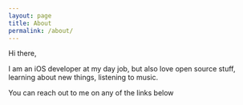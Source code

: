 ```yaml
---
layout: page
title: About
permalink: /about/
---
```


Hi there,

I am an iOS developer at my day job, but also love open source stuff, learning about new things, listening to music.

You can reach out to me on any of the links below

[apple-swift]: https://github.com/apple/swift